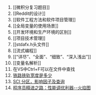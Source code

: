 1. [[微积分复习题目]]
2. [[Reddit的设计]]
3. [[软件工程方法和软件项目管理]]
4. [[全局变量的使用场景]]
5. [[开发环境和生产环境的区别]]
6. [[项目技术管理]]
7. [[stdafx.h头文件]]
8. [[流式编程]]
9. [[“详尽”、“全面”、“细致”、“深入浅出”]]
10. [[变量名解析]]
11. 在VS中Ctrl+F可以在文件中查找
12. [铁路铁轨宽度是多少](https://zhuanlan.zhihu.com/p/368423405?utm_id=0)
13. [SCI 分区，影响因子及查询](https://zhuanlan.zhihu.com/p/354682383?utm_id=0)
14. [程序员精进之路：性能调优利器--火焰图](https://zhuanlan.zhihu.com/p/147875569?utm_id=0)